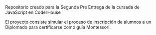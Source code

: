 Repositorio creado para la Segunda Pre Entrega de la cursada de JavaScript en CoderHouse

El proyecto consiste simular el proceso de inscripción de alumnos a un Diplomado para certificarse como guía Montessori.